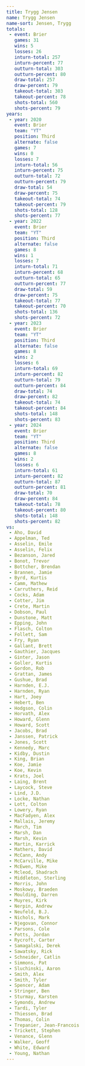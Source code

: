 ```yaml
---
title: Trygg Jensen
name: Trygg Jensen
name-sort: Jensen, Trygg
totals:
 - event: Brier
   games: 31
   wins: 5
   losses: 26
   inturn-total: 257
   inturn-percent: 77
   outturn-total: 303
   outturn-percent: 80
   draw-total: 257
   draw-percent: 79
   takeout-total: 303
   takeout-percent: 78
   shots-total: 560
   shots-percent: 79
years:
 - year: 2020
   event: Brier
   team: "YT"
   position: Third
   alternate: false
   games: 7
   wins: 0
   losses: 7
   inturn-total: 56
   inturn-percent: 75
   outturn-total: 72
   outturn-percent: 79
   draw-total: 54
   draw-percent: 75
   takeout-total: 74
   takeout-percent: 79
   shots-total: 128
   shots-percent: 77
 - year: 2022
   event: Brier
   team: "YT"
   position: Third
   alternate: false
   games: 8
   wins: 1
   losses: 7
   inturn-total: 71
   inturn-percent: 68
   outturn-total: 65
   outturn-percent: 77
   draw-total: 59
   draw-percent: 75
   takeout-total: 77
   takeout-percent: 70
   shots-total: 136
   shots-percent: 72
 - year: 2023
   event: Brier
   team: "YT"
   position: Third
   alternate: false
   games: 8
   wins: 2
   losses: 6
   inturn-total: 69
   inturn-percent: 82
   outturn-total: 79
   outturn-percent: 84
   draw-total: 74
   draw-percent: 82
   takeout-total: 74
   takeout-percent: 84
   shots-total: 148
   shots-percent: 83
 - year: 2024
   event: Brier
   team: "YT"
   position: Third
   alternate: false
   games: 8
   wins: 2
   losses: 6
   inturn-total: 61
   inturn-percent: 82
   outturn-total: 87
   outturn-percent: 81
   draw-total: 70
   draw-percent: 84
   takeout-total: 78
   takeout-percent: 80
   shots-total: 148
   shots-percent: 82
vs:
 - Aho, David
 - Appelman, Ted
 - Asselin, Emile
 - Asselin, Felix
 - Bezanson, Jared
 - Bonot, Trevor
 - Bottcher, Brendan
 - Brannen, Jamie
 - Byrd, Kurtis
 - Camm, Mathew
 - Carruthers, Reid
 - Cocks, Adam
 - Cotter, Jim
 - Crete, Martin
 - Dobson, Paul
 - Dunstone, Matt
 - Epping, John
 - Flasch, Colton
 - Follett, Sam
 - Fry, Ryan
 - Gallant, Brett
 - Gauthier, Jacques
 - Ginter, Jason
 - Goller, Kurtis
 - Gordon, Rob
 - Grattan, James
 - Gushue, Brad
 - Harnden, E.J.
 - Harnden, Ryan
 - Hart, Joey
 - Hebert, Ben
 - Hodgson, Colin
 - Horvath, Alex
 - Howard, Glenn
 - Howard, Scott
 - Jacobs, Brad
 - Janssen, Patrick
 - Jones, Scott
 - Kennedy, Marc
 - Kidby, Dustin
 - King, Brian
 - Koe, Jamie
 - Koe, Kevin
 - Krats, Joel
 - Laing, Brent
 - Laycock, Steve
 - Lind, J.D.
 - Locke, Nathan
 - Lott, Colton
 - Lowery, Ryan
 - MacFadyen, Alex
 - Mallais, Jeremy
 - March, Tim
 - Marsh, Dan
 - Marsh, Kevin
 - Martin, Karrick
 - Mathers, David
 - McCann, Andy
 - McCarville, Mike
 - McEwen, Mike
 - Mcleod, Shadrach
 - Middleton, Sterling
 - Morris, John
 - Moskowy, Braeden
 - Moulding, Darren
 - Muyres, Kirk
 - Nerpin, Andrew
 - Neufeld, B.J.
 - Nichols, Mark
 - Njegovan, Connor
 - Parsons, Cole
 - Potts, Jordan
 - Rycroft, Carter
 - Samagalski, Derek
 - Sawatsky, Rick
 - Schneider, Catlin
 - Simmons, Pat
 - Sluchinski, Aaron
 - Smith, Alex
 - Smith, Tyler
 - Spencer, Adam
 - Stringer, Ben
 - Sturmay, Karsten
 - Symonds, Andrew
 - Tardi, Tyler
 - Thiessen, Brad
 - Thomas, Colin
 - Trepanier, Jean-Francois
 - Trickett, Stephen
 - Venance, Glenn
 - Walker, Geoff
 - White, Edward
 - Young, Nathan
---
```


